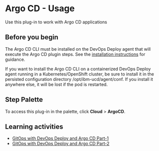 
# Argo CD - Usage

Use this plug-in to work with Argo CD applications

## Before you begin

The Argo CD CLI must be installed on the DevOps Deploy agent that will execute the Argo CD plugin steps.  See the [installation instructions](https://argo-cd.readthedocs.io/en/stable/cli_installation) for guidance.

If you want to install the Argo CD CLI on a containerized DevOps Deploy agent running in a Kubernetes/OpenShift cluster, be sure to install it in the persisted configuration directory /opt/ibm-ucd/agent/conf.  If you install it anywhere else, it will be lost if the pod is restarted.

## Step Palette

To access this plug-in in the palette, click **Cloud** > **ArgoCD**.

## Learning activities

* [GitOps with DevOps Deploy and Argo CD Part-1](https://community.ibm.com/community/user/wasdevops/blogs/randy-langehennig1/2023/12/19/gitops-with-devops-deploy-and-argo-cd-part-1)
* [GitOps with DevOps Deploy and Argo CD Part-2](https://community.ibm.com/community/user/wasdevops/blogs/randy-langehennig1/2024/01/11/gitops-with-devops-deploy-and-argo-cd-part-2?CommunityKey=0ab505af-8e12-4199-843b-0dbbb3848f0e)

